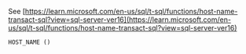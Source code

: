 See [https://learn.microsoft.com/en-us/sql/t-sql/functions/host-name-transact-sql?view=sql-server-ver16](https://learn.microsoft.com/en-us/sql/t-sql/functions/host-name-transact-sql?view=sql-server-ver16)
```
HOST_NAME ()
```
